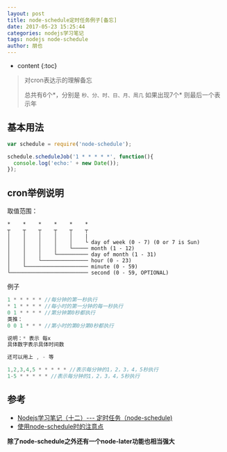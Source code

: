 ```yaml
---
layout: post
title: node-schedule定时任务例子[备忘]
date: 2017-05-23 15:25:44
categories: nodejs学习笔记
tags: nodejs node-schedule
author: 朋也
---
```


* content
{:toc}

> 对cron表达示的理解备忘
>
> 总共有6个*，分别是 `秒、分、时、日、月、周几`
> 如果出现7个* 则最后一个表示年

## 基本用法

```js
var schedule = require('node-schedule');

schedule.scheduleJob('1 * * * * *', function(){
  console.log('echo:' + new Date());
});

```




## cron举例说明

取值范围：

```
*    *    *    *    *    *
┬    ┬    ┬    ┬    ┬    ┬
│    │    │    │    │    |
│    │    │    │    │    └ day of week (0 - 7) (0 or 7 is Sun)
│    │    │    │    └───── month (1 - 12)
│    │    │    └────────── day of month (1 - 31)
│    │    └─────────────── hour (0 - 23)
│    └──────────────────── minute (0 - 59)
└───────────────────────── second (0 - 59, OPTIONAL)
```

例子

```js
1 * * * * * //每分钟的第一秒执行
* 1 * * * * //每小时的第一分钟的每一秒执行
0 1 * * * * //第分钟第0秒都执行
类推：
0 0 1 * * * //第小时的第0分第0秒都执行

说明：* 表示 每x
具体数字表示具体时间数

还可以用上 , - 等

1,2,3,4,5 * * * * * //表示每分钟的1，2，3，4，5秒执行
1-5 * * * * * //表示每分钟的1，2，3，4，5秒执行
```

## 参考

- [Nodejs学习笔记（十二）--- 定时任务（node-schedule)](http://www.cnblogs.com/zhongweiv/p/node_schedule.html)
- [使用node-schedule时的注意点](http://www.tuicool.com/articles/2umMBfz)

**除了node-schedule之外还有一个node-later功能也相当强大**
